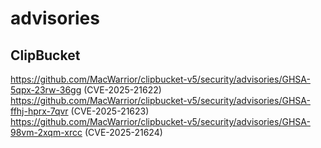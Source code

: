 # advisories

## ClipBucket
https://github.com/MacWarrior/clipbucket-v5/security/advisories/GHSA-5qpx-23rw-36gg  (CVE-2025-21622)  
https://github.com/MacWarrior/clipbucket-v5/security/advisories/GHSA-ffhj-hprx-7qvr  (CVE-2025-21623)  
https://github.com/MacWarrior/clipbucket-v5/security/advisories/GHSA-98vm-2xqm-xrcc  (CVE-2025-21624)  
